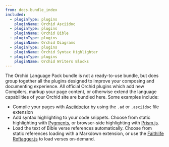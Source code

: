 ```yaml
---
from: docs.bundle_index
included:
  - pluginType: plugins
    pluginName: Orchid Asciidoc
  - pluginType: plugins
    pluginName: Orchid Bible
  - pluginType: plugins
    pluginName: Orchid Diagrams
  - pluginType: plugins
    pluginName: Orchid Syntax Highlighter
  - pluginType: plugins
    pluginName: Orchid Writers Blocks
---
```


The Orchid Language Pack bundle is not a ready-to-use bundle, but does group together all the plugins designed to 
improve your composing and documenting experience. All official Orchid plugins which add new Compilers, markup your
page content, or otherwise extend the language capabilities of your Orchid site are bundled here. Some examples include:

* Compile your pages with [Asciidoctor](https://asciidoctor.org/docs/asciidoctorj/) by using the `.ad` or `.asciidoc` 
file extension
* Add syntax highlighting to your code snippets. Choose from static highlighting with 
[Pygments](http://pygments.org/docs/java/), or browser-side highlighting with [Prism.js](https://prismjs.com/).
* Load the text of Bible verse references automatically. Choose from static references loading with a Markdown 
extension, or use the [Faithlife Reftagger.js](https://reftagger.com) to load verses on-demand.
